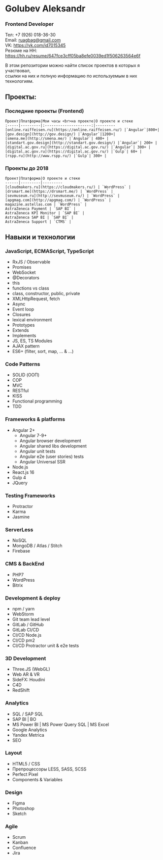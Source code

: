 # Golubev Aleksandr
### Frontend Developer
Тел: +7 (926) 018-36-30 <br>
Email: ruagbag@gmail.com <br>
VK: https://vk.com/id7015345 <br>
Резюме на HH: https://hh.ru/resume/647fce3cff05ba8efe0039ed1f506263564e6f <br>

В этом репозитории можно найти список проектов в которых я участвовал, <br>
ссылки на них и полную информацию по используемым в них технологиям. 

## Проекты:
### Последние проекты (Frontend)

    Проект|Платформа|Мои часы <br>на проекте|О проекте и стеке
    :-----|---------|:---------------------:|---------
    [online.raiffeisen.ru](https://online.raiffeisen.ru/) |`Angular`|800+| 
    [gov.design](http://gov.design/) |`Angular`|1200+| 
    [smena.me](http://smena.me/) |`Angular`| 400+ | 
    [standart.gov.design](http://standart.gov.design/) |`Angular`| 200+ | 
    [digital.ac.gov.ru](https://digital.ac.gov.ru/) |`Angular`| 300+ |
    [digital.ac.gov.ru](https://digital.ac.gov.ru/) |`Gulp`| 60+ | 
    [rspp.ru](http://www.rspp.ru/) |`Gulp`| 300+ | 

### Проекты до 2018
    
    Проект|Платформа|О проекте и стеке
    ------|---------|---------
    [cloudmakers.ru](https://cloudmakers.ru/) | `WordPress` |
    [drsmart.me](https://drsmart.me/) | `WordPress` |
    [sevmuseum.ru](http://sevmuseum.ru/) | `WordPress` |
    [apgmag.com](http://apgmag.com/) | `WordPress` |
    magazine.astellas.com | `WordPress` |
    AstraZeneca Payment | `SAP BI` |
    AstraZeneca KPI Monitor | `SAP BI` |
    AstraZeneca SAP BI | `SAP BI` |
    AstraZeneca Support | `CTMS` |

## Навыки и технологии

### JavaScript, ECMAScript, TypeScript
+ RxJS / Observable 
+ Promises
+ WebSocket
+ @Decorators
+ this
+ functions vs class
+ class, constructor, public, private
+ XMLHttpRequest, fetch
+ Async
+ Event loop
+ Closures
+ lexical environment
+ Prototypes
+ Extends 
+ Implements
+ JS, ES, TS Modules
+ AJAX pattern
+ ES6+ (filter, sort, map, ... & ...)

### Code Patterns
+ SOLID (ООП) 
+ COP
+ MVC 
+ RESTful
+ KISS
+ Functional programming
+ TDD

### Frameworks & platforms
+ Angular 2+
  + Angular 7-9+
  + Angular browser development
  + Angular shared libs development 
  + Angular unit tests 
  + Angular e2e (user stories) tests
  + Angular Universal SSR
+ Node.js
+ React.js 16
+ Gulp 4
+ JQuery

### Testing Frameworks
+ Protractor
+ Karma
+ Jasmine

### ServerLess
+ NoSQL
+ MongoDB / Atlas / Stitch
+ Firebase

### CMS & BackEnd
+ PHP7
+ WordPress
+ Bitrix

### Development & deploy
+ npm / yarn
+ WebStorm
+ Git team lead level
+ GitLab / GitHub
+ GitLab CI/CD 
+ CI/CD Node.js 
+ CI/CD pm2
+ CI/CD Protractor unit & e2e tests

### 3D Development
+ Three.JS (WebGL) 
+ Web AR & VR
+ SideFX: Houdini
+ C4D
+ RedShift

### Analytics
+ SQL / SAP SQL
+ SAP BI | BO
+ MS Power BI | MS Power Query SQL | MS Excel
+ Google Analytics
+ Yandex Metrica
+ SEO

### Layout
+ HTML5 / CSS
+ Препроцессоры LESS, SASS, SCSS
+ Perfect Pixel
+ Components & Variables

### Design
+ Figma
+ Photoshop
+ Sketch

### Agile
+ Scrum
+ Kanban
+ Confluence
+ Jira
